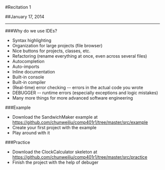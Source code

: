 #Recitation 1

##January 17, 2014

---

###Why do we use IDEs?
* Syntax highlighting
* Organization for large projects (file browser)
* Nice buttons for projects, classes, etc.
* Refactoring (rename everything at once, even across several files)
* Autocompletion
* Auto-imports
* Inline documentation
* Built-in console
* Built-in compiler
* (Real-time) error checking -- errors in the actual code you wrote
* DEBUGGER -- runtime errors (especially exceptions and logic mistakes)
* Many more things for more advanced software engineering

###Example
* Download the SandwichMaker example at https://github.com/chunweiliu/comp401r1/tree/master/src/example
* Create your first project with the example
* Play around with it

###Practice
* Download the ClockCalculator skeleton at https://github.com/chunweiliu/comp401r1/tree/master/src/practice
* Finish the project with the help of debuger